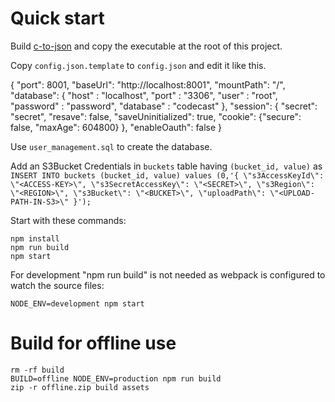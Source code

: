 
# Quick start

Build [c-to-json](https://github.com/epixode/c-to-json/issues/1#issuecomment-390388305) and copy the executable at the root of this project.

Copy `config.json.template` to `config.json` and edit it like this.

{
  "port": 8001,
  "baseUrl": "http://localhost:8001",
  "mountPath": "/",
  "database": {
    "host"     : "localhost",
    "port"     : "3306",
    "user"     : "root",
    "password" : "password",
    "database" : "codecast"
  },
  "session": {
    "secret": "secret",
    "resave": false,
    "saveUninitialized": true,
    "cookie": {"secure": false, "maxAge": 604800}
  },
  "enableOauth": false
}

Use `user_management.sql` to create the database.

Add an S3Bucket Credentials in `buckets` table having `(bucket_id, value)` as `INSERT INTO buckets (bucket_id, value) values (0,'{ \"s3AccessKeyId\": \"<ACCESS-KEY>\", \"s3SecretAccessKey\": \"<SECRET>\", \"s3Region\": \"<REGION>\", \"s3Bucket\": \"<BUCKET>\", \"uploadPath\": \"<UPLOAD-PATH-IN-S3>\" }');`


Start with these commands:

    npm install
    npm run build
    npm start

For development "npm run build" is not needed as webpack is configured
to watch the source files:

    NODE_ENV=development npm start

# Build for offline use

    rm -rf build
    BUILD=offline NODE_ENV=production npm run build
    zip -r offline.zip build assets
